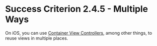 # Success Criterion 2.4.5 - Multiple Ways

On iOS, you can use [Container View Controllers](https://developer.apple.com/library/archive/featuredarticles/ViewControllerPGforiPhoneOS/ImplementingaContainerViewController.html), among other things, to reuse views in multiple places.
